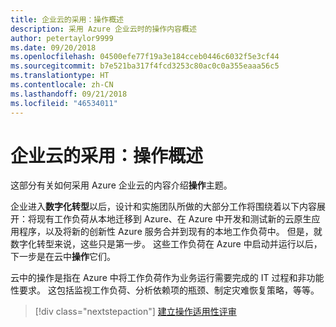 ```yaml
---
title: 企业云的采用：操作概述
description: 采用 Azure 企业云时的操作内容概述
author: petertaylor9999
ms.date: 09/20/2018
ms.openlocfilehash: 04500efe77f19a3e184cceb0446c6032f5e3cf44
ms.sourcegitcommit: b7e521ba317f4fcd3253c80ac0c0a355eaaa56c5
ms.translationtype: HT
ms.contentlocale: zh-CN
ms.lasthandoff: 09/21/2018
ms.locfileid: "46534011"
---
```

# <a name="enterprise-cloud-adoption-operations-overview"></a>企业云的采用：操作概述

这部分有关如何采用 Azure 企业云的内容介绍**操作**主题。 

企业进入**数字化转型**以后，设计和实施团队所做的大部分工作将围绕着以下内容展开：将现有工作负荷从本地迁移到 Azure、在 Azure 中开发和测试新的云原生应用程序，以及将新的创新性 Azure 服务合并到现有的本地工作负荷中。 但是，就数字化转型来说，这些只是第一步。 这些工作负荷在 Azure 中启动并运行以后，下一步是在云中**操作**它们。

云中的操作是指在 Azure 中将工作负荷作为业务运行需要完成的 IT 过程和非功能性要求。 这包括监视工作负荷、分析依赖项的瓶颈、制定灾难恢复策略，等等。

> [!div class="nextstepaction"]
> [建立操作适用性评审](operational-fitness-review.md)

